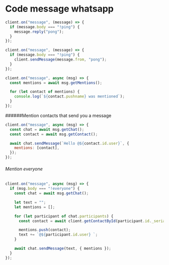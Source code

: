 # Code message whatsapp

```javascript
client.on("message", (message) => {
  if (message.body === "!ping") {
    message.reply("pong");
  }
});
```

```javascript
client.on("message", (message) => {
  if (message.body === "!ping") {
    client.sendMessage(message.from, "pong");
  }
});
```

```javascript
client.on("message", async (msg) => {
  const mentions = await msg.getMentions();

  for (let contact of mentions) {
    console.log(`${contact.pushname} was mentioned`);
  }
});
```

######Mention contacts that send you a message

```javascript
client.on("message", async (msg) => {
  const chat = await msg.getChat();
  const contact = await msg.getContact();

  await chat.sendMessage(`Hello @${contact.id.user}`, {
    mentions: [contact],
  });
});
```

###### Mention everyone

```javascript
client.on("message", async (msg) => {
  if (msg.body === "!everyone") {
    const chat = await msg.getChat();

    let text = "";
    let mentions = [];

    for (let participant of chat.participants) {
      const contact = await client.getContactById(participant.id._serialized);

      mentions.push(contact);
      text += `@${participant.id.user} `;
    }

    await chat.sendMessage(text, { mentions });
  }
});
```
